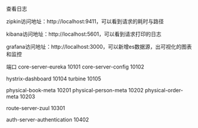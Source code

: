 查看日志

zipkin访问地址：http://localhost:9411，可以看到请求的耗时与路径

kibana访问地址：http://localhost:5601，可以看到请求打印的日志

grafana访问地址：http://localhost:3000，可以新增es数据源，出可视化的图表和监控

端口
core-server-eureka 10101
core-server-config 10102

hystrix-dashboard 10104
turbine 10105

physical-book-meta 10201
physical-person-meta 10202
physical-order-meta 10203

route-server-zuul 10301

auth-server-authentication 10402